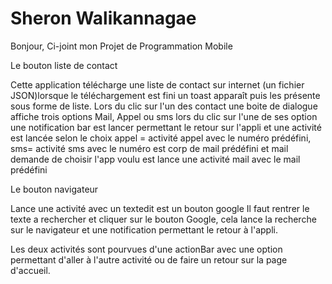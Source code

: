 # Sheron Walikannagae

Bonjour,
Ci-joint mon Projet de Programmation Mobile

Le bouton liste de contact

Cette application télécharge une liste de contact sur internet (un fichier JSON)lorsque le téléchargement est fini un toast apparaît puis les présente sous forme de liste.
Lors du clic sur l'un des contact une boite de dialogue affiche trois options Mail, Appel ou sms lors du clic sur l'une de ses option une notification bar est lancer permettant le retour sur l'appli et une activité est lancée selon le choix appel = activité appel avec le numéro prédéfini, sms= activité sms avec le numéro est corp de mail prédéfini et mail demande de choisir l'app voulu est lance une activité mail avec le mail prédéfini



Le bouton navigateur 

Lance une activité avec un textedit est un bouton google 
Il faut rentrer le texte a rechercher et cliquer sur le bouton Google, cela lance la recherche sur le navigateur et une notification permettant le retour à l'appli.

Les deux activités sont pourvues d'une actionBar avec une option permettant d'aller à l'autre activité ou de faire un retour sur la page d'accueil.
